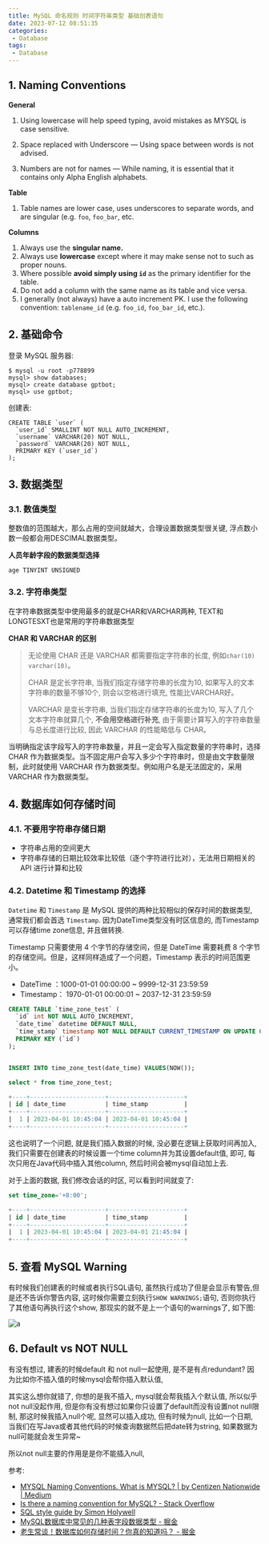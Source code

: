 ```yaml
---
title: MySQL 命名规则 时间字符串类型 基础创表语句 
date: 2023-07-12 08:51:35
categories:
 - Database
tags:
 - Database
---
```

## 1. Naming Conventions

**General**

1. Using lowercase will help speed typing, avoid mistakes as MYSQL is case sensitive. 

2. Space replaced with Underscore — Using space between words is not advised.

3. Numbers are not for names — While naming, it is essential that it contains only Alpha English alphabets.

**Table**

1. Table names are lower case, uses underscores to separate words, and are singular (e.g. `foo`, `foo_bar`, etc.

**Columns**

1. Always use the **singular name.**
2. Always use **lowercase** except where it may make sense not to such as proper nouns.
3. Where possible **avoid simply using `id`** as the primary identifier for the table.
4. Do not add a column with the same name as its table and vice versa.
5. I generally (not always) have a auto increment PK. I use the following convention: `tablename_id` (e.g. `foo_id`, `foo_bar_id`, etc.).

## 2. 基础命令

登录 MySQL 服务器:

```shell
$ mysql -u root -p778899
mysql> show databases;
mysql> create database gptbot;
mysql> use gptbot;
```

创建表:

```shell
CREATE TABLE `user` (
  `user_id` SMALLINT NOT NULL AUTO_INCREMENT,
  `username` VARCHAR(20) NOT NULL,
  `password` VARCHAR(20) NOT NULL,
  PRIMARY KEY (`user_id`)
);
```

## 3. 数据类型

### 3.1. 数值类型

整数值的范围越大，那么占用的空间就越大，合理设置数据类型很关键, 浮点数小数一般都会用DESCIMAL数据类型。

**人员年龄字段的数据类型选择**

```mysql
age TINYINT UNSIGNED
```

### 3.2. 字符串类型

在字符串数据类型中使用最多的就是CHAR和VARCHAR两种, TEXT和LONGTESXT也是常用的字符串数据类型

**CHAR 和 VARCHAR 的区别**

> 无论使用 CHAR 还是 VARCHAR 都需要指定字符串的长度, 例如`char(10) varchar(10)`。
>
> CHAR 是定长字符串, 当我们指定存储字符串的长度为10, 如果写入的文本字符串的数量不够10个, 则会以空格进行填充, 性能比VARCHAR好。
>
> VARCHAR 是变长字符串, 当我们指定存储字符串的长度为10, 写入了几个文本字符串就算几个, **不会用空格进行补充**, 由于需要计算写入的字符串数量与总长度进行比较, 因此 VARCHAR 的性能略低与 CHAR。

当明确指定该字段写入的字符串数量，并且一定会写入指定数量的字符串时，选择 CHAR 作为数据类型。当不固定用户会写入多少个字符串时，但是由文字数量限制，此时就使用 VARCHAR 作为数据类型。例如用户名是无法固定的，采用 VARCHAR 作为数据类型。

## 4. 数据库如何存储时间

### 4.1. 不要用字符串存储日期

- 字符串占用的空间更大
- 字符串存储的日期比较效率比较低（逐个字符进行比对），无法用日期相关的 API 进行计算和比较

### 4.2. Datetime 和 Timestamp 的选择

`Datetime` 和 `Timestamp` 是 MySQL 提供的两种比较相似的保存时间的数据类型, 通常我们都会首选 `Timestamp`. 因为DateTime类型没有时区信息的, 而Timestamp可以存储time zone信息, 并且做转换. 

Timestamp 只需要使用 4 个字节的存储空间，但是 DateTime 需要耗费 8 个字节的存储空间。但是，这样同样造成了一个问题，Timestamp 表示的时间范围更小。

- DateTime ：1000-01-01 00:00:00 ~ 9999-12-31 23:59:59
- Timestamp： 1970-01-01 00:00:01 ~ 2037-12-31 23:59:59

```sql
CREATE TABLE `time_zone_test` (
  `id` int NOT NULL AUTO_INCREMENT,
  `date_time` datetime DEFAULT NULL,
  `time_stamp` timestamp NOT NULL DEFAULT CURRENT_TIMESTAMP ON UPDATE CURRENT_TIMESTAMP,
  PRIMARY KEY (`id`)
);


INSERT INTO time_zone_test(date_time) VALUES(NOW());

select * from time_zone_test;

+----+---------------------+---------------------+
| id | date_time           | time_stamp          |
+----+---------------------+---------------------+
|  1 | 2023-04-01 10:45:04 | 2023-04-01 10:45:04 |
+----+---------------------+---------------------+
```

这也说明了一个问题, 就是我们插入数据的时候, 没必要在逻辑上获取时间再加入, 我们只需要在创建表的时候设置一个time column并为其设置default值, 即可, 每次只用在Java代码中插入其他column, 然后时间会被mysql自动加上去. 

对于上面的数据, 我们修改会话的时区, 可以看到时间就变了:

```sql
set time_zone='+8:00';

+----+---------------------+---------------------+
| id | date_time           | time_stamp          |
+----+---------------------+---------------------+
|  1 | 2023-04-01 10:45:04 | 2023-04-01 21:45:04 |
+----+---------------------+---------------------+
```

## 5. 查看 MySQL Warning

有时候我们创建表的时候或者执行SQL语句, 虽然执行成功了但是会显示有警告,但是还不告诉你警告内容, 这时候你需要立刻执行`SHOW WARNINGS;`语句, 否则你执行了其他语句再执行这个show, 那现实的就不是上一个语句的warnings了, 如下图:

![a](a.png)

## 6. Default vs NOT NULL 

有没有想过, 建表的时候default 和 not null一起使用, 是不是有点redundant? 因为比如你不插入值的时候mysql会帮你插入默认值, 

其实这么想你就错了, 你想的是我不插入, mysql就会帮我插入个默认值, 所以似乎not null没起作用, 但是你有没有想过如果你只设置了default而没有设置not null限制, 那这时候我插入null个呢, 显然可以插入成功, 但有时候为null, 比如一个日期, 当我们在写Java或者其他代码的时候查询数据然后把date转为string, 如果数据为null可能就会发生异常~

所以not null主要的作用是是你不能插入null, 

参考:

- [MYSQL Naming Conventions. What is MYSQL? | by Centizen Nationwide | Medium](https://medium.com/@centizennationwide/mysql-naming-conventions-e3a6f6219efe)
- [Is there a naming convention for MySQL? - Stack Overflow](https://stackoverflow.com/questions/7899200/is-there-a-naming-convention-for-mysql)
- [SQL style guide by Simon Holywell](https://www.sqlstyle.guide/#columns)
- [MySQL数据库中常见的几种表字段数据类型 - 掘金](https://juejin.cn/post/7165675545965887525)
- [老生常谈！数据库如何存储时间？你真的知道吗？ - 掘金](https://juejin.cn/post/6844904047489581063)